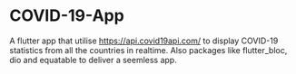 # COVID-19-App
A flutter app that utilise https://api.covid19api.com/ to display COVID-19 statistics from all the countries in realtime.
Also packages like flutter_bloc, dio and equatable to deliver a seemless app.
